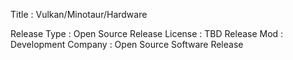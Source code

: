Title : Vulkan/Minotaur/Hardware

Release Type : Open Source
Release License : TBD
Release Mod : Development
Company : Open Source Software Release 